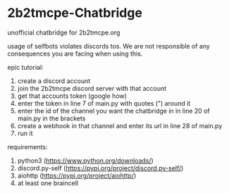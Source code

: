# 2b2tmcpe-Chatbridge
unofficial chatbridge for 2b2tmcpe.org

usage of selfbots violates discords tos. We are not responsible of any consequences you are facing when using this.

epic tutorial:
1. create a discord account
2. join the 2b2tmcpe discord server with that account
3. get that accounts token (google how)
4. enter the token in line 7 of main.py with quotes (") around it
5. enter the id of the channel you want the chatbridge in in line 20 of main.py in the brackets
6. create a webhook in that channel and enter its url in line 28 of main.py
7. run it

requirements:
1. python3 (https://www.python.org/downloads/)
2. discord.py-self (https://pypi.org/project/discord.py-self/)
3. aiohttp (https://pypi.org/project/aiohttp/)
4. at least one braincell
